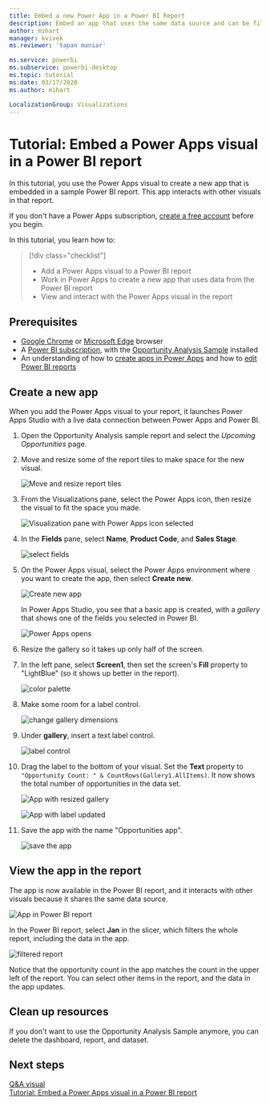 ```yaml
---
title: Embed a new Power App in a Power BI Report
description: Embed an app that uses the same data source and can be filtered like other report items 
author: mihart
manager: kvivek
ms.reviewer: 'tapan maniar'

ms.service: powerbi
ms.subservice: powerbi-desktop
ms.topic: tutorial
ms.date: 03/17/2020
ms.author: mihart

LocalizationGroup: Visualizations
---
```



# Tutorial: Embed a Power Apps visual in a Power BI report

In this tutorial, you use the Power Apps visual to create a new app that is embedded in a sample Power BI report. This app interacts with other visuals in that report.

If you don't have a Power Apps subscription, [create a free account](https://web.powerapps.com/signup?redirect=marketing&email=) before you begin.

In this tutorial, you learn how to:
> [!div class="checklist"]
> * Add a Power Apps visual to a Power BI report
> * Work in Power Apps to create a new app that uses data from the Power BI report
> * View and interact with the Power Apps visual in the report

## Prerequisites

* [Google Chrome](https://www.google.com/chrome/browser/) or [Microsoft Edge](https://www.microsoft.com/windows/microsoft-edge) browser
* A [Power BI subscription](https://docs.microsoft.com/power-bi/service-self-service-signup-for-power-bi), with the [Opportunity Analysis Sample](https://docs.microsoft.com/power-bi/sample-opportunity-analysis#get-the-content-pack-for-this-sample) installed
* An understanding of how to [create apps in Power Apps](https://docs.microsoft.com/powerapps/maker/canvas-apps/data-platform-create-app-scratch) and how to [edit Power BI reports](https://docs.microsoft.com/power-bi/service-the-report-editor-take-a-tour)



## Create a new app
When you add the Power Apps visual to your report, it launches Power Apps Studio with a live data connection between Power Apps and Power BI.

1. Open the Opportunity Analysis sample report and select the *Upcoming Opportunities* page. 


2. Move and resize some of the report tiles to make space for the new visual.

    ![Move and resize report tiles](media/power-bi-visualization-powerapp/power-bi-report-page.jpg)

2. From the Visualizations pane, select the Power Apps icon, then resize the visual to fit the space you made.

    ![Visualization pane with Power Apps icon selected](media/power-bi-visualization-powerapp/power-bi-powerapps-icon.jpg)

3. In the **Fields** pane, select **Name**, **Product Code**, and **Sales Stage**. 

    ![select fields](media/power-bi-visualization-powerapp/power-bi-fields.png)

4. On the Power Apps visual, select the Power Apps environment where you want to create the app, then select **Create new**.

    ![Create new app](media/power-bi-visualization-powerapp/power-bi-create-new-powerapp.png)

    In Power Apps Studio, you see that a basic app is created, with a *gallery* that shows one of the fields you selected in Power BI.

    ![Power Apps opens](media/power-bi-visualization-powerapp/power-bi-power-app.png)

5.  Resize the gallery so it takes up only half of the screen. 

6. In the left pane, select **Screen1**, then set the screen's **Fill** property to "LightBlue" (so it shows up better in the report).

    ![color palette](media/power-bi-visualization-powerapp/power-bi-powerapps-fill.png)

6. Make some room for a label control. 

    ![change gallery dimensions](media/power-bi-visualization-powerapp/power-bi-powerapps-gallery.png)


8. Under **gallery**, insert a text label control.

   ![label control](media/power-bi-visualization-powerapp/power-bi-label.png)

7. Drag the label to the bottom of your visual. Set the **Text** property to `"Opportunity Count: " & CountRows(Gallery1.AllItems)`. It now shows the total number of opportunities in the data set.

    ![App with resized gallery](media/power-bi-visualization-powerapp/power-bi-power-app-label.png)

    ![App with label updated](media/power-bi-visualization-powerapp/power-bi-label-live.png)

7. Save the app with the name "Opportunities app". 

    ![save the app](media/power-bi-visualization-powerapp/power-bi-save-powerapp.png)


## View the app in the report
The app is now available in the Power BI report, and it interacts with other visuals because it shares the same data source.

![App in Power BI report](media/power-bi-visualization-powerapp/power-bi-powerapps-visual.png)

In the Power BI report, select **Jan** in the slicer, which filters the whole report, including the data in the app.

![filtered report](media/power-bi-visualization-powerapp/power-bi-last.png)

Notice that the opportunity count in the app matches the count in the upper left of the report. You can select other items in the report, and the data in the app updates.


## Clean up resources
If you don't want to use the Opportunity Analysis Sample anymore, you can delete the dashboard, report, and dataset.


## Next steps
[Q&A visual](power-bi-visualization-types-for-reports-and-q-and-a.md)    
[Tutorial: Embed a Power Apps visual in a Power BI report](https://docs.microsoft.com/powerapps/maker/canvas-apps/powerapps-custom-visual)